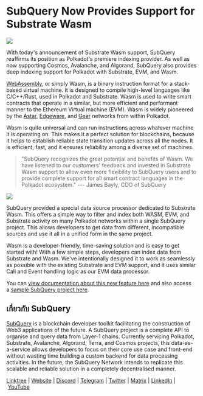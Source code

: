 # SubQuery Now Provides Support for Substrate Wasm

![](https://miro.medium.com/max/1400/0*il8E9YSJkwjnSYrZ)

With today's announcement of Substrate Wasm support, SubQuery reaffirms its position as Polkadot's premiere indexing provider. As well as now supporting Cosmos, Avalanche, and Algorand, SubQuery also provides deep indexing support for Polkadot with Substrate, EVM, and Wasm.

[WebAssembly](https://webassembly.org/), or simply Wasm, is a binary instruction format for a stack-based virtual machine. It is designed to compile high-level languages like C/C++/Rust, used in Polkadot and Substrate. Wasm is used to write smart contracts that operate in a similar, but more efficient and performant manner to the Ethereum Virtual machine (EVM). Wasm is widely pioneered by the [Astar](https://astar.network/), [Edgeware](https://edgewa.re/), and [Gear](https://www.gear-tech.io/) networks from within Polkadot.

Wasm is quite universal and can run instructions across whatever machine it is operating on. This makes it a perfect solution for blockchains, because it helps to establish reliable state transition updates across all the nodes. It is efficient, fast, and it ensures reliability among a diverse set of machines.

> "SubQuery recognizes the great potential and benefits of Wasm. We have listened to our customers' feedback and invested in Substrate Wasm support to allow even more flexibility to SubQuery users and to provide complete support for all smart contract languages in the Polkadot ecosystem." --- James Bayly, COO of SubQuery

![](https://miro.medium.com/max/1400/0*gqFYm2ByMZM9Wbrc)

SubQuery provided a special data source processor dedicated to Substrate Wasm. This offers a simple way to filter and index both WASM, EVM, and Substrate activity on many Polkadot networks within a single SubQuery project. This allows developers to get data from different, incompatible sources and use it all in a unified form in the same project.

Wasm is a developer-friendly, time-saving solution and is easy to get started with! With a few simple steps, developers can index data from Substrate and Wasm. We've intentionally designed it to work as seamlessly as possible with the existing Substrate and EVM support, and it uses similar Call and Event handling logic as our EVM data processor.

You can [view documentation about this new feature here](https://academy.subquery.network/build/substrate-wasm.html) and also access a [sample SubQuery project here](https://github.com/subquery/substrate-wasm-starter).

## เกี่ยวกับ SubQuery

[SubQuery](https://subquery.network/) is a blockchain developer toolkit facilitating the construction of Web3 applications of the future. A SubQuery project is a complete API to organise and query data from Layer-1 chains. Currently servicing Polkadot, Substrate, Avalanche, Algorand, Terra, and Cosmos projects, this data-as-a-service allows developers to focus on their core use case and front-end without wasting time building a custom backend for data processing activities. In the future, the SubQuery Network intends to replicate this scalable and reliable solution in a completely decentralised manner.

​​[Linktree](https://linktr.ee/subquerynetwork) | [Website](https://subquery.network/) | [Discord](https://discord.com/invite/subquery) | [Telegram](https://t.me/subquerynetwork) | [Twitter](https://twitter.com/subquerynetwork) | [Matrix](https://matrix.to/#/#subquery:matrix.org) | [LinkedIn](https://www.linkedin.com/company/subquery) | [YouTube](https://www.youtube.com/c/SubQueryNetwork)
